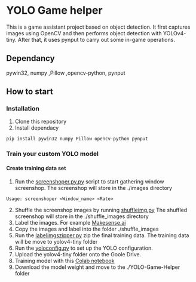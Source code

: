 # YOLO Game helper
This is a game assistant project based on object detection. It first captures images using OpenCV and then performs object detection with YOLOv4-tiny. After that, it uses pynput to carry out some in-game operations.
## Dependancy
pywin32, numpy ,Pillow ,opencv-python, pynput

## How to start
### Installation
1. Clone this repository
2. Install dependacy
```
pip install pywin32 numpy Pillow opencv-python pynput
```
### Train your custom YOLO model
#### Create training data set
1. Run the [screenshoper.py.py](./screenshoper.py) script to start gathering window screenshop.
   The screenshop will store in the ./images directory
```
Usage: screenshoper <Window_name> <Rate>
```
2. Shuffle the screenshop images by running [shuffleimg.py](./shuffleimg.py)
   The shuffled screenshop will store in the ./shuffle_images directory
4. Label the images. For example [Makesense.ai](https://www.makesense.ai/)
5. Copy the images and label into the folder ./shuffle_images
6. Run the [labelimgszipper.py](./labelimgszipper.py) zip the final training data.
   The training data will be move to yolov4-tiny folder
8. Run the [yoloconfig.py](./labelimgszipper.py) to set up the YOLO configuration.
9. Upload the yolov4-tiny folder onto the Goole Drive.
10. Training model with this [Colab notebook](https://colab.research.google.com/drive/1GacwLZuQrk2dDTuvxuGX3Tn5i8Z4X13c#scrollTo=UcHcVVfHRqx5)
11. Download the model weight and move to the ./YOLO-Game-Helper folder
